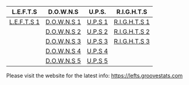 | L.E.F.T.S  | D.O.W.N.S | U.P.S. | R.I.G.H.T.S  |
| ------------- | ------------- | ------------- | ------------- |
| [L.E.F.T.S 1](https://github.com/CrashCringle12/RIGHTS/wiki/L.E.F.T.S-1) | [D.O.W.N.S 1](http://aaronin.jp/boards/viewtopic.php?t=7882) | [U.P.S 1](http://aaronin.jp/boards/viewtopic.php?t=11197) | [R.I.G.H.T.S 1](https://github.com/CrashCringle12/RIGHTS/wiki/R.I.G.H.T.S-1) |
| | [D.O.W.N.S 2](http://aaronin.jp/boards/viewtopic.php?t=8881) | [U.P.S 2](http://aaronin.jp/boards/viewtopic.php?t=11311) | [R.I.G.H.T.S 2](https://github.com/CrashCringle12/RIGHTS/wiki/R.I.G.H.T.S-2) |
| | [D.O.W.N.S 3](http://aaronin.jp/boards/viewtopic.php?t=9866) | [U.P.S 3](http://aaronin.jp/boards/viewtopic.php?t=11360) | [R.I.G.H.T.S 3](https://github.com/CrashCringle12/RIGHTS/wiki/R.I.G.H.T.S-3) |
| | [D.O.W.N.S 4](http://aaronin.jp/boards/viewtopic.php?t=10580) | [U.P.S 4](http://aaronin.jp/boards/viewtopic.php?t=11385) | |
| | [D.O.W.N.S 5](http://aaronin.jp/boards/viewtopic.php?t=11010) | [U.P.S 5](http://aaronin.jp/boards/viewtopic.php?t=11395) | |

Please visit the website for the latest info: https://lefts.groovestats.com

